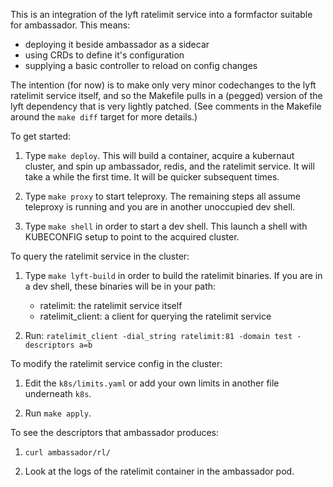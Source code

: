 This is an integration of the lyft ratelimit service into a formfactor
suitable for ambassador. This means:

 - deploying it beside ambassador as a sidecar
 - using CRDs to define it's configuration
 - supplying a basic controller to reload on config changes

The intention (for now) is to make only very minor codechanges to the
lyft ratelimit service itself, and so the Makefile pulls in a (pegged)
version of the lyft dependency that is very lightly patched. (See
comments in the Makefile around the `make diff` target for more
details.)

To get started:

1. Type `make deploy`. This will build a container, acquire a
   kubernaut cluster, and spin up ambassador, redis, and the ratelimit
   service. It will take a while the first time. It will be quicker
   subsequent times.

2. Type `make proxy` to start teleproxy. The remaining steps all
   assume teleproxy is running and you are in another unoccupied dev
   shell.

3. Type `make shell` in order to start a dev shell. This launch a
   shell with KUBECONFIG setup to point to the acquired cluster.

To query the ratelimit service in the cluster:

1. Type `make lyft-build` in order to build the ratelimit binaries. If
   you are in a dev shell, these binaries will be in your path:

   - ratelimit: the ratelimit service itself
   - ratelimit_client: a client for querying the ratelimit service

2. Run: `ratelimit_client -dial_string ratelimit:81 -domain test -descriptors a=b`

To modify the ratelimit service config in the cluster:

1. Edit the `k8s/limits.yaml` or add your own limits in another file
   underneath `k8s`.

2. Run `make apply`.

To see the descriptors that ambassador produces:

1. `curl ambassador/rl/`

2. Look at the logs of the ratelimit container in the ambassador pod.
